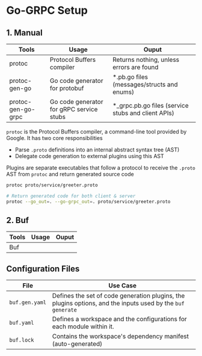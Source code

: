 # Go-GRPC Setup

## 1. Manual

| Tools              | Usage                                    | Ouput                                              |
|--------------------|------------------------------------------|----------------------------------------------------|
| protoc             | Protocol Buffers compiler                | Returns nothing, unless errors are found           |
| protoc-gen-go      | Go code generator for protobuf           | *.pb.go files (messages/structs and enums)         |
| protoc-gen-go-grpc | Go code generator for gRPC service stubs | *_grpc.pb.go files (service stubs and client APIs) |

`protoc` is the Protocol Buffers compiler, a command-line tool provided by Google. It has two core responsibilities

- Parse `.proto` definitions into an internal abstract syntax tree (AST)
- Delegate code generation to external plugins using this AST

Plugins are separate executables that follow a protocol to receive the `.proto` AST from `protoc` and return generated source code

```sh
protoc proto/service/greeter.proto

# Return generated code for both client & server
protoc --go_out=. --go-grpc_out=. proto/service/greeter.proto
```

## 2. Buf

| Tools           | Usage           | Ouput |
|-----------------|-----------------|-------|
| Buf             |                 |       |


## Configuration Files

| File           | Use Case                                                                                                   |
| -------------- | ---------------------------------------------------------------------------------------------------------- |
| `buf.gen.yaml` | Defines the set of code generation plugins, the plugins options, and the inputs used by the `buf generate` |
| `buf.yaml`     | Defines a workspace and the configurations for each module within it.                                      |
| `buf.lock`     | Contains the workspace's dependency manifest (auto-generated)                                              |